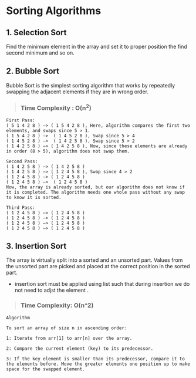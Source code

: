 # Sorting Algorithms

## 1. Selection Sort

Find the minimum element in the array and set it to proper position the find second minimum and so on.

## 2. Bubble Sort

Bubble Sort is the simplest sorting algorithm that works by repeatedly swapping the adjacent elements if they are in wrong order.

> ### Time Complexity : O(n<sup>2</sup>)

```
First Pass:
( 5 1 4 2 8 ) –> ( 1 5 4 2 8 ), Here, algorithm compares the first two elements, and swaps since 5 > 1.
( 1 5 4 2 8 ) –>  ( 1 4 5 2 8 ), Swap since 5 > 4
( 1 4 5 2 8 ) –>  ( 1 4 2 5 8 ), Swap since 5 > 2
( 1 4 2 5 8 ) –> ( 1 4 2 5 8 ), Now, since these elements are already in order (8 > 5), algorithm does not swap them.

Second Pass:
( 1 4 2 5 8 ) –> ( 1 4 2 5 8 )
( 1 4 2 5 8 ) –> ( 1 2 4 5 8 ), Swap since 4 > 2
( 1 2 4 5 8 ) –> ( 1 2 4 5 8 )
( 1 2 4 5 8 ) –>  ( 1 2 4 5 8 )
Now, the array is already sorted, but our algorithm does not know if it is completed. The algorithm needs one whole pass without any swap to know it is sorted.

Third Pass:
( 1 2 4 5 8 ) –> ( 1 2 4 5 8 )
( 1 2 4 5 8 ) –> ( 1 2 4 5 8 )
( 1 2 4 5 8 ) –> ( 1 2 4 5 8 )
( 1 2 4 5 8 ) –> ( 1 2 4 5 8 )
```

## 3. Insertion Sort

The array is virtually split into a sorted and an unsorted part. Values from the unsorted part are picked and placed at the correct position in the sorted part.

- insertion sort must be applied using list such that during insertion we do not need to adjst the element .

> ### Time Complexity: O(n^2)

```
Algorithm

To sort an array of size n in ascending order:

1: Iterate from arr[1] to arr[n] over the array.

2: Compare the current element (key) to its predecessor.

3: If the key element is smaller than its predecessor, compare it to the elements before. Move the greater elements one position up to make space for the swapped element.
```
